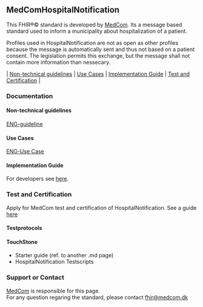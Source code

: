 ## MedComHospitalNotification

This FHIR&reg;&copy; standard is developed by [MedCom](https://www.medcom.dk/). Its a message based standard used to inform a municipality about hospitalization of a patient.

Profiles used in HospitalNotification are not as open as other profiles because the message is automatically sent and thus not based on a patient consent. The legislation permits this exchange, but the message shall not contain more information than nessecary.

|   [Non-technical guidelines](#non-technical-guidelines)   |   [Use Cases](#use-cases)   |   [Implementation Guide](#implementation-guide)   |   [Test and Certification](#test-and-certification)   |


### Documentation 

#### Non-technical guidelines 
[ENG-guideline](/documentation/NonTechnicalGuidelines_1.0.1.md)


#### Use Cases
[ENG-Use Case](/documentation/UseCase_Eng.md)

#### Implementation Guide
For developers see [here](https://build.fhir.org/ig/hl7dk/dk-medcom-hospitalnotification/).

### Test and Certification
Apply for MedCom test and certification of HospitalNotification. See a guide [here](https://www.medcom.dk/standarder/testcenter/bestilling-af-test)

#### Testprotocols 

#### TouchStone
- Starter guide (ref. to another .md page)
- HospitalNotification Testscripts


### Support or Contact

[MedCom](https://www.medcom.dk/) is responsible for this page.  
For any question regaring the standard, please contact <fhir@medcom.dk>